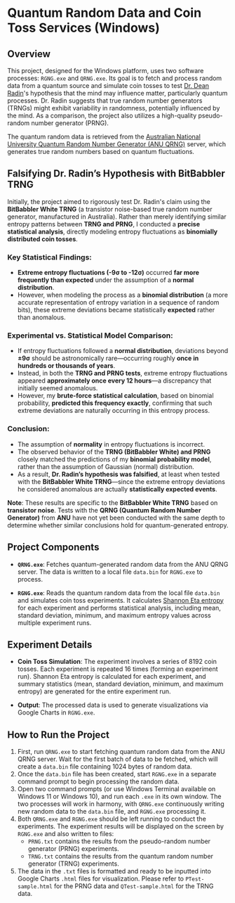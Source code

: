 # Quantum Random Data and Coin Toss Services (Windows)

## Overview

This project, designed for the Windows platform, uses two software processes: `RGNG.exe` and `QRNG.exe`. Its goal is to fetch and process random data from a quantum source and simulate coin tosses to test [Dr. Dean Radin](https://en.wikipedia.org/wiki/Dean_Radin)'s hypothesis that the mind may influence matter, particularly quantum processes. Dr. Radin suggests that true random number generators (TRNGs) might exhibit variability in randomness, potentially influenced by the mind. As a comparison, the project also utilizes a high-quality pseudo-random number generator (PRNG).

The quantum random data is retrieved from the [Australian National University Quantum Random Number Generator (ANU QRNG)](https://qrng.anu.edu.au/) server, which generates true random numbers based on quantum fluctuations.

## **Falsifying Dr. Radin’s Hypothesis with BitBabbler TRNG**

Initially, the project aimed to rigorously test Dr. Radin's claim using the **BitBabbler White TRNG** (a transistor noise-based true random number generator, manufactured in Australia). Rather than merely identifying similar entropy patterns between **TRNG and PRNG**, I conducted a **precise statistical analysis**, directly modeling entropy fluctuations as **binomially distributed coin tosses**.

### **Key Statistical Findings:**
- **Extreme entropy fluctuations (-9σ to -12σ)** occurred **far more frequently than expected** under the assumption of a **normal distribution**.  
- However, when modeling the process as a **binomial distribution** (a more accurate representation of entropy variation in a sequence of random bits), these extreme deviations became statistically **expected** rather than anomalous.  

### **Experimental vs. Statistical Model Comparison:**
- If entropy fluctuations followed a **normal distribution**, deviations beyond **±9σ** should be astronomically rare—occurring roughly **once in hundreds or thousands of years**.  
- Instead, in both the **TRNG and PRNG tests**, extreme entropy fluctuations appeared **approximately once every 12 hours**—a discrepancy that initially seemed anomalous.  
- However, my **brute-force statistical calculation**, based on binomial probability, **predicted this frequency exactly**, confirming that such extreme deviations are naturally occurring in this entropy process.  

### **Conclusion:**
- The assumption of **normality** in entropy fluctuations is incorrect.  
- The observed behavior of the **TRNG (BitBabbler White) and PRNG** closely matched the predictions of my **binomial probability model**, rather than the assumption of Gaussian (normal) distribution.  
- As a result, **Dr. Radin’s hypothesis was falsified**, at least when tested with the **BitBabbler White TRNG**—since the extreme entropy deviations he considered anomalous are actually **statistically expected events**.

**Note**: These results are specific to the **BitBabbler White TRNG** based on **transistor noise**. Tests with the **QRNG (Quantum Random Number Generator)** from **ANU** have not yet been conducted with the same depth to determine whether similar conclusions hold for quantum-generated entropy.

## Project Components

- **`QRNG.exe`**: Fetches quantum-generated random data from the ANU QRNG server. The data is written to a local file `data.bin` for `RGNG.exe` to process.
  
- **`RGNG.exe`**: Reads the quantum random data from the local file `data.bin` and simulates coin toss experiments. It calculates [Shannon Eta entropy](https://en.wikipedia.org/wiki/Entropy_(information_theory)) for each experiment and performs statistical analysis, including mean, standard deviation, minimum, and maximum entropy values across multiple experiment runs.

## Experiment Details

- **Coin Toss Simulation**: The experiment involves a series of 8192 coin tosses. Each experiment is repeated 16 times (forming an experiment run). Shannon Eta entropy is calculated for each experiment, and summary statistics (mean, standard deviation, minimum, and maximum entropy) are generated for the entire experiment run.

- **Output**: The processed data is used to generate visualizations via Google Charts in `RGNG.exe`.

## How to Run the Project

1. First, run `QRNG.exe` to start fetching quantum random data from the ANU QRNG server. Wait for the first batch of data to be fetched, which will create a `data.bin` file containing 1024 bytes of random data.
2. Once the `data.bin` file has been created, start `RGNG.exe` in a separate command prompt to begin processing the random data.
3. Open two command prompts (or use Windows Terminal available on Windows 11 or Windows 10), and run each `.exe` in its own window. The two processes will work in harmony, with `QRNG.exe` continuously writing new random data to the `data.bin` file, and `RGNG.exe` processing it.
4. Both `QRNG.exe` and `RGNG.exe` should be left running to conduct the experiments. The experiment results will be displayed on the screen by `RGNG.exe` and also written to files:
   - `PRNG.txt` contains the results from the pseudo-random number generator (PRNG) experiments.
   - `TRNG.txt` contains the results from the quantum random number generator (TRNG) experiments.
5. The data in the `.txt` files is formatted and ready to be inputted into Google Charts `.html` files for visualization. Please refer to `PTest-sample.html` for the PRNG data and `QTest-sample.html` for the TRNG data.
